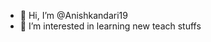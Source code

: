 - 👋 Hi, I’m @Anishkandari19
- 👀 I’m interested in learning new teach stuffs


<!---
Anishkandari19/Anishkandari19 is a ✨ special ✨ repository because its `README.md` (this file) appears on your GitHub profile.
You can click the Preview link to take a look at your changes.
--->
